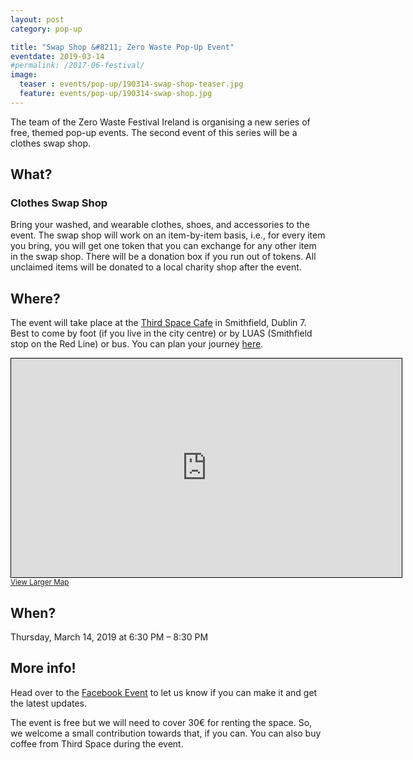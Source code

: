 ```yaml
---
layout: post
category: pop-up

title: "Swap Shop &#8211; Zero Waste Pop-Up Event"
eventdate: 2019-03-14
#permalink: /2017-06-festival/
image:
  teaser : events/pop-up/190314-swap-shop-teaser.jpg
  feature: events/pop-up/190314-swap-shop.jpg
---
```


The team of the Zero Waste Festival Ireland is organising a new series of free, themed pop-up events. The second event of this series will be a clothes swap shop.

## What?

### Clothes Swap Shop

Bring your washed, and wearable clothes, shoes, and accessories to the event. The swap shop will work on an item-by-item basis, i.e., for every item you bring, you will get one token that you can exchange for any other item in the swap shop. There will be a donation box if you run out of tokens. All unclaimed items will be donated to a local charity shop after the event.

## Where?

The event will take place at the [Third Space Cafe](http://thirdspace.ie/) in Smithfield, Dublin 7. Best to come by foot (if you live in the city centre) or by LUAS (Smithfield stop on the Red Line) or bus. You can plan your journey [here](https://journeyplanner.transportforireland.ie/nta/XSLT_TRIP_REQUEST2?language=en).

<iframe width="625" height="350" frameborder="0" scrolling="no" marginheight="0" marginwidth="0" src="https://www.openstreetmap.org/export/embed.html?bbox=-6.280585527420044%2C53.34732506536057%2C-6.277592182159425%2C53.34823772746162&amp;layer=mapnik" style="border: 1px solid black"></iframe><br/><small><a href="https://www.openstreetmap.org/#map=19/53.34778/-6.27909">View Larger Map</a></small>

## When?

Thursday, March 14, 2019 at 6:30 PM &#8211; 8:30 PM

## More info!

Head over to the [Facebook Event](https://www.facebook.com/events/326153964696970/) to let us know if you can make it and get the latest updates.

The event is free but we will need to cover 30€ for renting the space. So, we welcome a small contribution towards that, if you can. You can also buy coffee from Third Space during the event.





